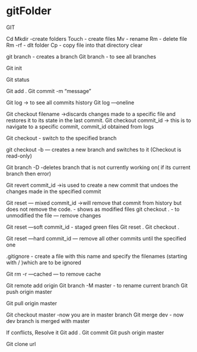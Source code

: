 # gitFolder
GIT


Cd
Mkdir -create folders
Touch - create files
Mv - rename
Rm - delete file
Rm -rf - dlt folder
Cp - copy file into that directory
clear


git branch <branch-name> - creates a branch
Git branch - to see all branches


Git init

Git status 


Git add .
Git commit -m “message”


Git log -> to see all commits history
Git log —oneline 


Git checkout filename ->discards changes made to a specific file and restores it to its state in the last commit.
Git checkout commit_id -> this is to navigate to a specific commit, commit_id obtained from logs

Git checkout <branch>- switch to the specified branch

git checkout -b <new-branch> — creates a new branch and switches to it
(Checkout is read-only)


Git branch -D <branch-name> -deletes branch that is not currently working on( if its current branch then error)


Git revert commit_id ->is used to create a new commit that undoes the changes made in the specified commit


Git reset — mixed commit_id ->will remove that commit from history but does not remove the code.  - shows as modified files
git checkout . - to unmodified the file — remove changes

Git reset —soft commit_id - staged green files
Git reset . 
Git checkout .

Git reset —hard commit_id — remove all other commits until the specified one


.gitignore - create a file with this name and specify the filenames (starting with /  )which are to be ignored


Git rm -r —cached — to remove cache


Git remote add origin <repo-link>
Git branch -M master - to rename current branch
Git push origin master

Git pull origin master


Git checkout master -now you are in master branch
Git merge dev - now dev branch is merged with master


If conflicts,
Resolve it
Git add .
Git commit
Git push origin master


Git clone url
